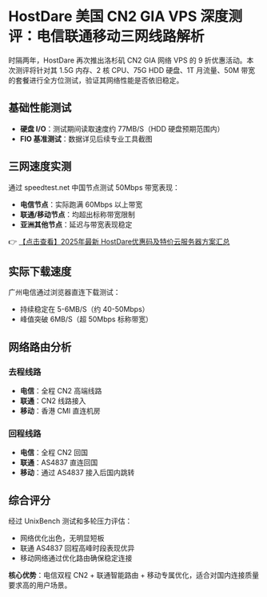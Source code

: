 # HostDare 美国 CN2 GIA VPS 深度测评：电信联通移动三网线路解析

时隔两年，HostDare 再次推出洛杉矶 CN2 GIA 网络 VPS 的 9 折优惠活动。本次测评将针对其 1.5G 内存、2 核 CPU、75G HDD 硬盘、1T 月流量、50M 带宽的套餐进行全方位测试，验证其网络性能是否依旧稳定。

## 基础性能测试

- **硬盘 I/O**：测试期间读取速度约 77MB/S（HDD 硬盘预期范围内）
- **FIO 基准测试**：数据详见后续专业工具截图

## 三网速度实测

通过 speedtest.net 中国节点测试 50Mbps 带宽表现：

- **电信节点**：实际跑满 60Mbps 以上带宽
- **联通/移动节点**：均超出标称带宽限制
- **亚洲其他节点**：延迟与带宽表现稳定

👉 [【点击查看】2025年最新 HostDare优惠码及特价云服务器方案汇总](https://bit.ly/hostdare)

## 实际下载速度

广州电信通过浏览器直连下载测试：
- 持续稳定在 5-6MB/S（约 40-50Mbps）
- 峰值突破 6MB/S（超 50Mbps 标称带宽）

## 网络路由分析

### 去程线路
- **电信**：全程 CN2 高端线路
- **联通**：CN2 线路接入
- **移动**：香港 CMI 直连机房

### 回程线路
- **电信**：全程 CN2 回国
- **联通**：AS4837 直连回国
- **移动**：通过 AS4837 接入后国内跳转

## 综合评分

经过 UnixBench 测试和多轮压力评估：
- 网络优化出色，无明显短板
- 联通 AS4837 回程高峰时段表现优异
- 移动网络通过优化路由确保稳定连接

**核心优势**：电信双程 CN2 + 联通智能路由 + 移动专属优化，适合对国内连接质量要求高的用户场景。